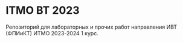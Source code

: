 # ITMO ВТ 2023
Репозиторий для лабораторных и прочих работ направления ИВТ (ФПИиКТ) ИТМО 2023-2024 1 курс.
